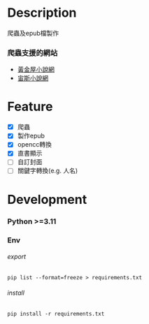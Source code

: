 # Description
爬蟲及epub檔製作

### 爬蟲支援的網站
* [黃金屋小說網](https://tw.hjwzw.com/default.aspx)
* [宙斯小說網](http://tw.zhsxs.com/)

# Feature
- [x] 爬蟲
- [x] 製作epub
- [x] opencc轉換
- [x] 直書顯示
- [ ] 自訂封面
- [ ] 關鍵字轉換(e.g. 人名)

# Development
### Python >=3.11
### Env
###### export
```
pip list --format=freeze > requirements.txt
```
###### install
```
pip install -r requirements.txt
```